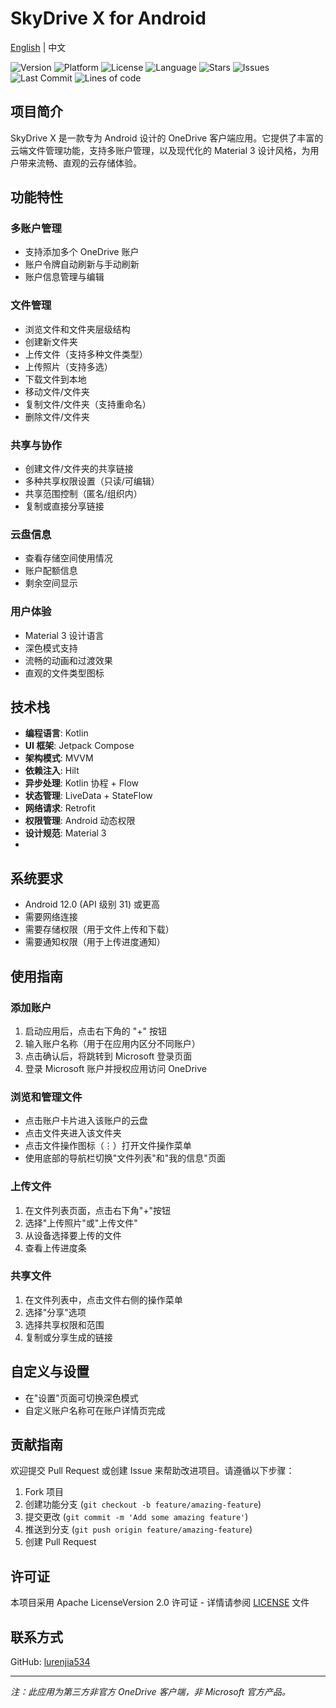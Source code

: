 # SkyDrive X for Android

[English](README_EN.md) | 中文

![Version](https://img.shields.io/badge/version-2.2.0-blue)
![Platform](https://img.shields.io/badge/platform-Android-brightgreen)
![License](https://img.shields.io/badge/license-MIT-green)
![Language](https://img.shields.io/badge/language-Kotlin-orange)
![Stars](https://img.shields.io/github/stars/lurenjia534/NextOneDrivev3)
![Issues](https://img.shields.io/github/issues/lurenjia534/NextOneDrivev3)
![Last Commit](https://img.shields.io/github/last-commit/lurenjia534/NextOneDrivev3)
![Lines of code](https://img.shields.io/tokei/lines/github/lurenjia534/NextOneDrivev3)

## 项目简介

SkyDrive X 是一款专为 Android 设计的 OneDrive 客户端应用。它提供了丰富的云端文件管理功能，支持多账户管理，以及现代化的 Material 3 设计风格，为用户带来流畅、直观的云存储体验。

## 功能特性

### 多账户管理
- 支持添加多个 OneDrive 账户
- 账户令牌自动刷新与手动刷新
- 账户信息管理与编辑

### 文件管理
- 浏览文件和文件夹层级结构
- 创建新文件夹
- 上传文件（支持多种文件类型）
- 上传照片（支持多选）
- 下载文件到本地
- 移动文件/文件夹
- 复制文件/文件夹（支持重命名）
- 删除文件/文件夹

### 共享与协作
- 创建文件/文件夹的共享链接
- 多种共享权限设置（只读/可编辑）
- 共享范围控制（匿名/组织内）
- 复制或直接分享链接

### 云盘信息
- 查看存储空间使用情况
- 账户配额信息
- 剩余空间显示

### 用户体验
- Material 3 设计语言
- 深色模式支持
- 流畅的动画和过渡效果
- 直观的文件类型图标

## 技术栈

- **编程语言**: Kotlin
- **UI 框架**: Jetpack Compose
- **架构模式**: MVVM
- **依赖注入**: Hilt
- **异步处理**: Kotlin 协程 + Flow
- **状态管理**: LiveData + StateFlow
- **网络请求**: Retrofit
- **权限管理**: Android 动态权限
- **设计规范**: Material 3
- 
## 系统要求

- Android 12.0 (API 级别 31) 或更高
- 需要网络连接
- 需要存储权限（用于文件上传和下载）
- 需要通知权限（用于上传进度通知）

## 使用指南

### 添加账户
1. 启动应用后，点击右下角的 "+" 按钮
2. 输入账户名称（用于在应用内区分不同账户）
3. 点击确认后，将跳转到 Microsoft 登录页面
4. 登录 Microsoft 账户并授权应用访问 OneDrive

### 浏览和管理文件
- 点击账户卡片进入该账户的云盘
- 点击文件夹进入该文件夹
- 点击文件操作图标（⋮）打开文件操作菜单
- 使用底部的导航栏切换"文件列表"和"我的信息"页面

### 上传文件
1. 在文件列表页面，点击右下角"+"按钮
2. 选择"上传照片"或"上传文件"
3. 从设备选择要上传的文件
4. 查看上传进度条

### 共享文件
1. 在文件列表中，点击文件右侧的操作菜单
2. 选择"分享"选项
3. 选择共享权限和范围
4. 复制或分享生成的链接

## 自定义与设置

- 在"设置"页面可切换深色模式
- 自定义账户名称可在账户详情页完成

## 贡献指南

欢迎提交 Pull Request 或创建 Issue 来帮助改进项目。请遵循以下步骤：

1. Fork 项目
2. 创建功能分支 (`git checkout -b feature/amazing-feature`)
3. 提交更改 (`git commit -m 'Add some amazing feature'`)
4. 推送到分支 (`git push origin feature/amazing-feature`)
5. 创建 Pull Request

## 许可证

本项目采用 Apache LicenseVersion 2.0 许可证 - 详情请参阅 [LICENSE](LICENSE) 文件

## 联系方式

GitHub: [lurenjia534](https://github.com/lurenjia534)

---

*注：此应用为第三方非官方 OneDrive 客户端，非 Microsoft 官方产品。*

